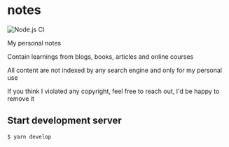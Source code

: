 # notes

![Node.js CI](https://github.com/darwintantuco/notes/workflows/Node.js%20CI/badge.svg)

My personal notes

Contain learnings from blogs, books, articles and online courses

All content are not indexed by any search engine and only for my personal use

If you think I violated any copyright, feel free to reach out, I'd be happy to remove it

## Start development server

```shell
$ yarn develop
```
